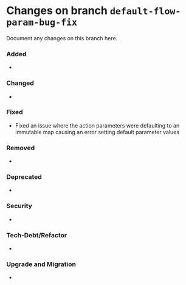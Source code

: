 # Changes on branch `default-flow-param-bug-fix`
Document any changes on this branch here.
### Added
- 

### Changed
- 

### Fixed
- Fixed an issue where the action parameters were defaulting to an immutable map causing an error setting default parameter values

### Removed
- 

### Deprecated
- 

### Security
- 

### Tech-Debt/Refactor
- 

### Upgrade and Migration
- 
